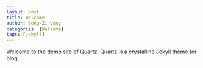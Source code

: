 ```yaml
---
layout: post
title: Welcome
author: Song-Zi Vong
categories: [Welcome]
tags: [jekyll]
---
```


Welcome to the demo site of Quartz. Quartz is a crystalline Jekyll theme for blog.
